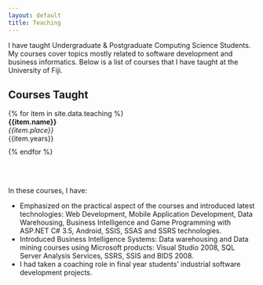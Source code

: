 ```yaml
---
layout: default
title: Teaching
---
```

I have taught Undergraduate & Postgraduate Computing Science Students. My courses cover topics mostly related to software development and business informatics. 
Below is a list of courses that I have taught at the University of Fiji. <br>

<h2 class="text-primary">Courses Taught</h2>
{% for item in site.data.teaching %}
  <div style="padding-bottom: 10px"> <b>{{item.name}}</b><br>
  <i>{{item.place}}</i><br>
  {{item.years}}</div>
{% endfor %}

<br> <br>

In these courses, I have:

- Emphasized on the practical aspect of the courses and introduced latest technologies: Web Development,
Mobile Application Development, Data Warehousing, Business Intelligence and Game Programming with ASP.NET
C# 3.5, Android, SSIS, SSAS and SSRS technologies.
- Introduced Business Intelligence Systems: Data warehousing and Data mining courses using Microsoft
products: Visual Studio 2008, SQL Server Analysis Services, SSRS, SSIS and BIDS 2008.
- I had taken a coaching role in final year students’ industrial software development projects.

